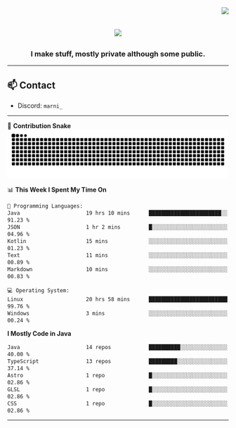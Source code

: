 <img align="right" src="https://komarev.com/ghpvc/?username=itzmarni&label=Profile%20views&color=0e75b6&style=flat">

<h1 align="center">
  <a href="https://git.io/typing-svg">
    <img src="https://readme-typing-svg.herokuapp.com/?lines=Hi+👋,+I'm+Marni!;&center=true&size=30">
  </a>
</h1>
<h3 align="center">I make stuff, mostly private although some public.</h3>

---

## 📫 Contact

- Discord: `marni_`

---

🐍 **Contribution Snake**
<picture>
  <source media="(prefers-color-scheme: dark)" srcset="https://github.com/ItzMarni/ItzMarni/blob/output/github-contribution-grid-snake-dark.svg" />
  <source media="(prefers-color-scheme: light)" srcset="https://github.com/ItzMarni/ItzMarni/blob/output/github-contribution-grid-snake.svg" />
  <img alt="github-snake" src="https://github.com/ItzMarni/ItzMarni/blob/output/github-contribution-grid-snake-dark.svg" />
</picture>

<!--START_SECTION:waka-->
📊 **This Week I Spent My Time On** 

```text
💬 Programming Languages: 
Java                     19 hrs 10 mins      ███████████████████████░░   91.23 % 
JSON                     1 hr 2 mins         █░░░░░░░░░░░░░░░░░░░░░░░░   04.96 % 
Kotlin                   15 mins             ░░░░░░░░░░░░░░░░░░░░░░░░░   01.23 % 
Text                     11 mins             ░░░░░░░░░░░░░░░░░░░░░░░░░   00.89 % 
Markdown                 10 mins             ░░░░░░░░░░░░░░░░░░░░░░░░░   00.83 % 

💻 Operating System: 
Linux                    20 hrs 58 mins      █████████████████████████   99.76 % 
Windows                  3 mins              ░░░░░░░░░░░░░░░░░░░░░░░░░   00.24 % 
```

**I Mostly Code in Java** 

```text
Java                     14 repos            ██████████░░░░░░░░░░░░░░░   40.00 % 
TypeScript               13 repos            █████████░░░░░░░░░░░░░░░░   37.14 % 
Astro                    1 repo              █░░░░░░░░░░░░░░░░░░░░░░░░   02.86 % 
GLSL                     1 repo              █░░░░░░░░░░░░░░░░░░░░░░░░   02.86 % 
CSS                      1 repo              █░░░░░░░░░░░░░░░░░░░░░░░░   02.86 % 
```




<!--END_SECTION:waka-->

-------
